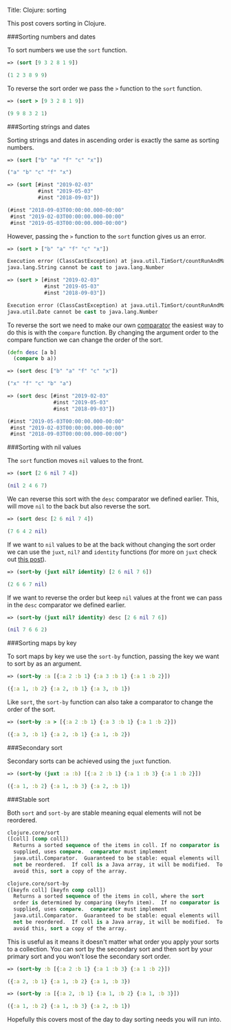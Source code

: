Title: Clojure: sorting

This post covers sorting in Clojure.

###Sorting numbers and dates

To sort numbers we use the `sort` function.

```clojure
=> (sort [9 3 2 8 1 9])

(1 2 3 8 9 9)
```

To reverse the sort order we pass the `>` function to the `sort` function.

```clojure
=> (sort > [9 3 2 8 1 9])

(9 9 8 3 2 1)
```

###Sorting strings and dates

Sorting strings and dates in ascending order is exactly the same as sorting numbers.

```clojure
=> (sort ["b" "a" "f" "c" "x"])

("a" "b" "c" "f" "x")

=> (sort [#inst "2019-02-03"
          #inst "2019-05-03"
          #inst "2018-09-03"])

(#inst "2018-09-03T00:00:00.000-00:00"
 #inst "2019-02-03T00:00:00.000-00:00"
 #inst "2019-05-03T00:00:00.000-00:00")
```

However, passing the `>` function to the `sort` function gives us an error.

```clojure
=> (sort > ["b" "a" "f" "c" "x"])

Execution error (ClassCastException) at java.util.TimSort/countRunAndMakeAscending (TimSort.java:355).
java.lang.String cannot be cast to java.lang.Number

=> (sort > [#inst "2019-02-03"
            #inst "2019-05-03"
            #inst "2018-09-03"])

Execution error (ClassCastException) at java.util.TimSort/countRunAndMakeAscending (TimSort.java:355).
java.util.Date cannot be cast to java.lang.Number
```

To reverse the sort we need to make our own [comparator](https://clojure.org/guides/comparators) the easiest way to do this is with the `compare` function. By changing the argument order to the compare function we can change the order of the sort.

```clojure
(defn desc [a b]
  (compare b a))

=> (sort desc ["b" "a" "f" "c" "x"])

("x" "f" "c" "b" "a")

=> (sort desc [#inst "2019-02-03"
               #inst "2019-05-03"
               #inst "2018-09-03"])

(#inst "2019-05-03T00:00:00.000-00:00"
 #inst "2019-02-03T00:00:00.000-00:00"
 #inst "2018-09-03T00:00:00.000-00:00")
```

###Sorting with nil values

The `sort` function moves `nil` values to the front.

```clojure
=> (sort [2 6 nil 7 4])

(nil 2 4 6 7)
```

We can reverse this sort with the `desc` comparator we defined earlier. This, will move `nil` to the back but also reverse the sort.

```clojure
=> (sort desc [2 6 nil 7 4])

(7 6 4 2 nil)
```

If we want to `nil` values to be at the back without changing the sort order we can use the `juxt`, `nil?` and `identity` functions (for more on `juxt` check out [this post](https://andersmurphy.com/2018/11/18/clojure-juxt-and-separate.html)).

```clojure
=> (sort-by (juxt nil? identity) [2 6 nil 7 6])

(2 6 6 7 nil)
```

If we want to reverse the order but keep `nil` values at the front we can pass in the `desc` comparator we defined earlier.

```clojure
=> (sort-by (juxt nil? identity) desc [2 6 nil 7 6])

(nil 7 6 6 2)
```

###Sorting maps by key

To sort maps by key we use the `sort-by` function, passing the key we want to sort by as an argument.

```clojure
=> (sort-by :a [{:a 2 :b 1} {:a 3 :b 1} {:a 1 :b 2}])

({:a 1, :b 2} {:a 2, :b 1} {:a 3, :b 1})
```

Like `sort`, the `sort-by` function can also take a comparator to change the order of the sort.

```clojure
=> (sort-by :a > [{:a 2 :b 1} {:a 3 :b 1} {:a 1 :b 2}])

({:a 3, :b 1} {:a 2, :b 1} {:a 1, :b 2})
```

###Secondary sort

Secondary sorts can be achieved using the `juxt` function.

```clojure
=> (sort-by (juxt :a :b) [{:a 2 :b 1} {:a 1 :b 3} {:a 1 :b 2}])

({:a 1, :b 2} {:a 1, :b 3} {:a 2, :b 1})
```

###Stable sort

Both `sort` and `sort-by` are stable meaning equal elements will not be reordered.

```clojure
clojure.core/sort
([coll] [comp coll])
  Returns a sorted sequence of the items in coll. If no comparator is
  supplied, uses compare.  comparator must implement
  java.util.Comparator.  Guaranteed to be stable: equal elements will
  not be reordered.  If coll is a Java array, it will be modified.  To
  avoid this, sort a copy of the array.

clojure.core/sort-by
([keyfn coll] [keyfn comp coll])
  Returns a sorted sequence of the items in coll, where the sort
  order is determined by comparing (keyfn item).  If no comparator is
  supplied, uses compare.  comparator must implement
  java.util.Comparator.  Guaranteed to be stable: equal elements will
  not be reordered.  If coll is a Java array, it will be modified.  To
  avoid this, sort a copy of the array.
```

This is useful as it means it doesn't matter what order you apply your sorts to a collection. You can sort by the secondary sort and then sort by your primary sort and you won't lose the secondary sort order.

```clojure
=> (sort-by :b [{:a 2 :b 1} {:a 1 :b 3} {:a 1 :b 2}])

({:a 2, :b 1} {:a 1, :b 2} {:a 1, :b 3})

=> (sort-by :a [{:a 2, :b 1} {:a 1, :b 2} {:a 1, :b 3}])

({:a 1, :b 2} {:a 1, :b 3} {:a 2, :b 1})

```

Hopefully this covers most of the day to day sorting needs you will run into.
